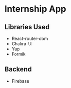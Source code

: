 # Internship App


## Libraries Used
*   React-router-dom
*   Chakra-UI
*   Yup
*   Formik


## Backend
*   Firebase
